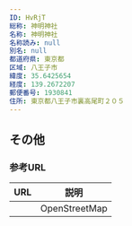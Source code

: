 ```yaml
---
ID: HvRjT
総称: 神明神社
名称: 神明神社
名称読み: null
別名: null
都道府県: 東京都
区域: 八王子市
緯度: 35.6425654
経度: 139.2672207
郵便番号: 1930841
住所: 東京都八王子市裏高尾町２０５
---
```


## その他

### 参考URL

| URL | 説明          |
| --- | ------------- |
|     | OpenStreetMap |
